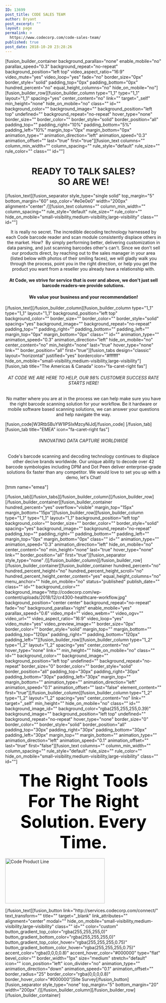 ```yaml
---
ID: 13699
post_title: CODE SALES TEAM
author: Bryant
post_excerpt: ""
layout: page
permalink: >
  https://www.codecorp.com/code-sales-team/
published: true
post_date: 2018-10-20 23:28:26
---
```

[fusion_builder_container background_parallax="none" enable_mobile="no" parallax_speed="0.3" background_repeat="no-repeat" background_position="left top" video_aspect_ratio="16:9" video_mute="yes" video_loop="yes" fade="no" border_size="0px" border_style="solid" padding_top="0px" padding_bottom="0px" hundred_percent="no" equal_height_columns="no" hide_on_mobile="no"][fusion_builder_row][fusion_builder_column type="1_1" type="1_1" layout="1_1" spacing="yes" center_content="no" link="" target="_self" min_height="none" hide_on_mobile="no" class="" id="" background_color="" background_image="" background_position="left top" undefined="" background_repeat="no-repeat" hover_type="none" border_size="" border_color="" border_style="solid" border_position="all" padding_top="" padding_right="10%" padding_bottom="5%" padding_left="10%" margin_top="0px" margin_bottom="0px" animation_type="" animation_direction="left" animation_speed="0.3" animation_offset="" last="true" first="true"][fusion_text columns="" column_min_width="" column_spacing="" rule_style="default" rule_size="" rule_color="" class="" id=""]
<h1 style="text-align: center;">READY TO TALK SALES?<br />
SO ARE WE!</h1>
[/fusion_text][fusion_separator style_type="single solid" top_margin="5" bottom_margin="60" sep_color="#e0e0e0" width="200px" alignment="center" /][fusion_text columns="" column_min_width="" column_spacing="" rule_style="default" rule_size="" rule_color="" hide_on_mobile="small-visibility,medium-visibility,large-visibility" class="" id=""]
<p style="text-align: center;">It is really no secret. The incredible decoding technology harnessed by each Code barcode reader and scan module consistently displace others in the market. How?  By simply performing better, delivering customization in data parsing, and just scanning barcodes other's can't. Since we don't sell our products direct, by reaching out to the sales manager in your area (listed below with photos of their smiling faces), we will gladly walk you through the process, point you in the right direction, or help you get the product you want from a reseller you already have a relationship with.</p>
<h4 style="text-align: center;"><strong>At Code, we strive for service that is over and above, we don't just sell barcode readers–we provide solutions.</strong></h4>
<h4 style="text-align: center;"><strong>We value your business and your recommendation!</strong></h4>
[/fusion_text][/fusion_builder_column][fusion_builder_column type="1_1" type="1_1" layout="1_1" background_position="left top" background_color="" border_size="" border_color="" border_style="solid" spacing="yes" background_image="" background_repeat="no-repeat" padding_top="" padding_right="" padding_bottom="" padding_left="" margin_top="0px" margin_bottom="0px" class="" id="" animation_type="" animation_speed="0.3" animation_direction="left" hide_on_mobile="no" center_content="no" min_height="none" last="true" hover_type="none" link="" border_position="all" first="true"][fusion_tabs design="classic" layout="horizontal" justified="yes" bordercolor="#ffffff" hide_on_mobile="small-visibility,medium-visibility,large-visibility"][fusion_tab title="The Americas &amp; Canada" icon="fa-caret-right fas"]
<h6 style="text-align: center;">AT CODE WE ARE HERE TO HELP, OUR 98% CUSTOMER SUCCESS RATE STARTS HERE!</h6>
<p style="text-align: center;">No matter where you are at in the process we can help make sure you have the right barcode scanning solution for your workflow. Be it hardware or mobile software based scanning solutions, we can answer your questions and help navigate the way.</p>
[fusion_code]W3RtbSBuYW1lPSIxMzcyNiJd[/fusion_code]
[/fusion_tab][fusion_tab title="EMEA" icon="fa-caret-right fas"]<h6 style="text-align: center;">INNOVATING DATA CAPTURE WORLDWIDE</h6><p style="text-align: center;">Code's barcode scanning and decoding technology continues to displace other decive brands worldwide. Our unique ability to decode over 42 barcode symbologies including DPM and Dot Peen deliver enterprise-grade solutions 6x faster than any competitor. We would love to set you up with a demo, let's Chat!</p><p>[tmm name="emea"]</p>[/fusion_tab][/fusion_tabs][/fusion_builder_column][/fusion_builder_row][/fusion_builder_container][fusion_builder_container hundred_percent="yes" overflow="visible" margin_top="15px" margin_bottom="15px"][fusion_builder_row][fusion_builder_column type="1_1" type="1_1" layout="1_1" background_position="left top" background_color="" border_size="" border_color="" border_style="solid" spacing="yes" background_image="" background_repeat="no-repeat" padding_top="" padding_right="" padding_bottom="" padding_left="" margin_top="0px" margin_bottom="0px" class="" id="" animation_type="" animation_speed="0.3" animation_direction="left" hide_on_mobile="no" center_content="no" min_height="none" last="true" hover_type="none" link="" border_position="all" first="true"][fusion_separator style_type="none" /][/fusion_builder_column][/fusion_builder_row][/fusion_builder_container][fusion_builder_container hundred_percent="no" hundred_percent_height="no" hundred_percent_height_scroll="no" hundred_percent_height_center_content="yes" equal_height_columns="no" menu_anchor="" hide_on_mobile="no" status="published" publish_date="" class="" id="" background_color="" background_image="http://codecorp.com/wp-content/uploads/2018/12/cr4300-healthcare-workflow.jpg" background_position="center center" background_repeat="no-repeat" fade="no" background_parallax="right" enable_mobile="yes" parallax_speed="0.6" video_mp4="" video_webm="" video_ogv="" video_url="" video_aspect_ratio="16:9" video_loop="yes" video_mute="yes" video_preview_image="" border_size="0px" border_color="" border_style="solid" margin_top="" margin_bottom="" padding_top="120px" padding_right="" padding_bottom="120px" padding_left=""][fusion_builder_row][fusion_builder_column type="1_2" type="1_2" layout="1_2" spacing="yes" center_content="no" hover_type="none" link="" min_height="" hide_on_mobile="no" class="" id="" background_color="" background_image="" background_position="left top" undefined="" background_repeat="no-repeat" border_size="0" border_color="" border_style="solid" border_position="all" padding_top="30px" padding_right="30px" padding_bottom="30px" padding_left="30px" margin_top="" margin_bottom="" animation_type="" animation_direction="left" animation_speed="0.1" animation_offset="" last="false" element_content="" first="true"][/fusion_builder_column][fusion_builder_column type="1_2" type="1_2" layout="1_2" spacing="yes" center_content="no" link="" target="_self" min_height="" hide_on_mobile="no" class="" id="" background_image_id="" background_color="rgba(255,255,255,0.39)" background_image="" background_position="left top" undefined="" background_repeat="no-repeat" hover_type="none" border_size="0" border_color="" border_style="solid" border_position="all" padding_top="30px" padding_right="30px" padding_bottom="30px" padding_left="30px" margin_top="" margin_bottom="" animation_type="" animation_direction="left" animation_speed="0.1" animation_offset="" last="true" first="false"][fusion_text columns="" column_min_width="" column_spacing="" rule_style="default" rule_size="" rule_color="" hide_on_mobile="small-visibility,medium-visibility,large-visibility" class="" id=""]
<h4 style="text-align: center;"><span style="color: #000000; font-size: 55px;">The Right Tools For The Right Solution. Every Time.</span></h4>
<p><img class=" wp-image-15657 aligncenter" src="https://www.codecorp.com/wp-content/uploads/2019/05/Cover-product-lineup.png" alt="Code Product Line" width="320" height="145" /></p>
[/fusion_text][fusion_button link="http://services.codecorp.com/connect/" text_transform="" title="" target="_blank" link_attributes="" alignment="center" modal="" hide_on_mobile="small-visibility,medium-visibility,large-visibility" class="" id="" color="custom" button_gradient_top_color="rgba(255,255,255,0)" button_gradient_bottom_color="rgba(255,255,255,0)" button_gradient_top_color_hover="rgba(255,255,255,0.75)" button_gradient_bottom_color_hover="rgba(255,255,255,0.75)" accent_color="rgba(0,0,0,0.8)" accent_hover_color="#000000" type="flat" bevel_color="" border_width="1px" size="medium" stretch="default" icon="" icon_position="left" icon_divider="no" animation_type="" animation_direction="down" animation_speed="0.1" animation_offset="" border_radius="25" border_color="rgba(0,0,0,0.8)" border_hover_color="#000000"]Site Survey[/fusion_button][fusion_separator style_type="none" top_margin="5" bottom_margin="20" width="200px" /][/fusion_builder_column][/fusion_builder_row][/fusion_builder_container]